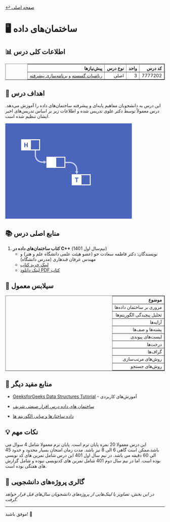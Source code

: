 [↩️ صفحه اصلی](/README.md)
# 🖥️ ساختمان‌های داده

## 📊 اطلاعات کلی درس
<div align="center" style="direction: rtl">
    <table border="1" style="text-align: right;">
    <tr>
      <th>کد درس</th>
      <th>واحد</th>
      <th>نوع درس</th>
      <th>پیش‌نیازها</th>
    </tr>
    <tr>
      <td>7777202</td>
      <td>3</td>
      <td>اصلی</td>
      <td><a href="/نیمسال 2/ریاضیات گسسته/README.md">ریاضیات گسسته</a> و <a href="/نیمسال%202/برنامه%20سازی%20پیشرفته/README.md">برنامه‌سازی پیشرفته</a></td>
    </tr>
  </table>
</div>

## 🎯 اهداف درس
این درس به دانشجویان مفاهیم پایه‌ای و پیشرفته ساختمان‌های داده را آموزش می‌دهد. درس معمولاً توسط دکتر علوی تدریس شده و اطلاعات زیر بر اساس تدریس‌های اخیر ایشان تنظیم شده است.

![gif](./تصاویر/gif.gif)

## 📚 منابع اصلی درس
1. **کتاب ساختمان‌های داده در C++** (نیم‌سال اول 1401)
   - نویسندگان: دکتر فاطمه سعادت جو (عضو هیئت علمی دانشگاه علم و هنر) و مهندس عرفان قندهاری (مدرس دانشگاه)
   - [لینک خرید کتاب](https://www.fadakbook.ir/product/19459/%DA%A9%D8%AA%D8%A7%D8%A8-%D8%AF%D8%B1%D8%B3%DB%8C-%D8%B3%D8%A7%D8%AE%D8%AA%D9%85%D8%A7%D9%86-%D8%AF%D8%A7%D8%AF%D9%87-%D9%87%D8%A7-%D8%AF%D8%B1-c-%D8%B4%D8%A7%D9%85%D9%84-%D9%85%D8%AB%D8%A7%D9%84-%D9%88%D8%AA%D9%85%D8%B1%DB%8C%D9%86-%D9%87%D8%A7%DB%8C-%D9%85%D8%AA%D8%B9%D8%AF%D8%AF-%D8%A7%D8%AB%D8%B1-%D8%AF%DA%A9%D8%AA%D8%B1-%D9%81%D8%A7%D8%B7%D9%85%D9%87-%D8%B3%D8%B9%D8%A7%D8%AF%D8%AA-%D8%AC%D9%88)
   - [لینک دانلود PDF کتاب](https://drive.google.com/file/d/1RFwVAGPzoTnfdzWubSnJgrQgbnQDnVue/view?usp=drive_link)

## 📅 سیلابس معمول
<div align="center" style="direction: rtl">
    <table border="1" style="text-align: right;">
    <tr>
      <th>موضوع</th>
    </tr>
    <tr>
      <td>مروری بر ساختمان داده‌ها</td>
    </tr>
    <tr>
      <td>تحلیل پیچیدگی الگوریتم‌ها</td>
    </tr>
    <tr>
      <td>آرایه‌ها</td>
    </tr>
    <tr>
      <td>پشته‌ها و صف‌ها</td>
    </tr>
    <tr>
      <td>لیست‌های پیوندی</td>
    </tr>
    <tr>
      <td>درخت‌ها</td>
    </tr>
    <tr>
      <td>گراف‌ها</td>
    </tr>
    <tr>
      <td>روش‌های مرتب‌سازی</td>
    </tr>
    <tr>
      <td>روش‌های جستجو</td>
    </tr>
  </table>
</div>


## 🔗 منابع مفید دیگر
- [GeeksforGeeks Data Structures Tutorial](https://www.geeksforgeeks.org/data-structures/) - آموزش‌های کاربردی

- [ساختمان های داده درس افزار صنعتی شریف](https://ocw.sharif.ir/course/id/95/%D8%B3%D8%A7%D8%AE%D8%AA%D9%85%D8%A7%D9%86-%D8%AF%D8%A7%D8%AF%D9%87-%D9%87%D8%A7)

- [داده ساختارها و مبانی الگوریتم ها](https://ocw.sharif.ir/course/id/272/%D8%AF%D8%A7%D8%AF%D9%87-%D8%B3%D8%A7%D8%AE%D8%AA%D8%A7%D8%B1%D9%87%D8%A7-%D9%88-%D9%85%D8%A8%D8%A7%D9%86%DB%8C-%D8%A7%D9%84%DA%AF%D9%88%D8%B1%DB%8C%D8%AA%D9%85-%D9%87%D8%A7)


## 💡 نکات مهم
این درس معمولا 20 نمره پایان ترم است.
پایان ترم معمولا شامل 4 سوال می باشد،ممکن است گاهی 6 الی 8 نیز باشد.
مدت زمان امتحان بسیار محدود و حدود 45 الی 60 دقیقه می باشد.
در نیم سال اول 401 این درس شامل تمرین های کد نویسی بوده است.
اما در نیم سال دوم 401 شامل تمرین های کدنویسی نبوده و شامل گزارش های هفتگی بوده است.

## 🎨 گالری پروژه‌های دانشجویی
*در این بخش، تصاویر یا لینک‌هایی از پروژه‌های دانشجویان سال‌های قبل قرار خواهد گرفت.*

---

 موفق باشید! 🚀


